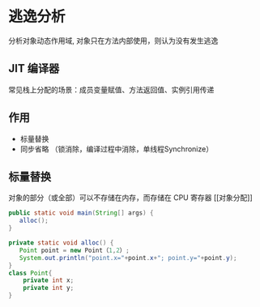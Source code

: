 # 逃逸分析
分析对象动态作用域, 对象只在方法内部使用，则认为没有发生逃逸

## JIT 编译器
常见栈上分配的场景：成员变量赋值、方法返回值、实例引用传递

## 作用
 - 标量替换
 - 同步省略 （锁消除，编译过程中消除，单线程Synchronize）

## 标量替换
对象的部分（或全部）可以不存储在内存，而存储在 CPU 寄存器
[[对象分配]]

```java
public static void main(String[] args) {
   alloc();
}

private static void alloc() {
   Point point = new Point（1,2）;
   System.out.println("point.x="+point.x+"; point.y="+point.y);
}
class Point{
    private int x;
    private int y;
}
```
